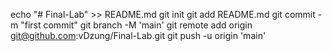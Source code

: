 echo "# Final-Lab" >> README.md
git init
git add README.md
git commit -m "first commit"
git branch -M 'main'
git remote add origin git@github.com:vDzung/Final-Lab.git
git push -u origin 'main'
